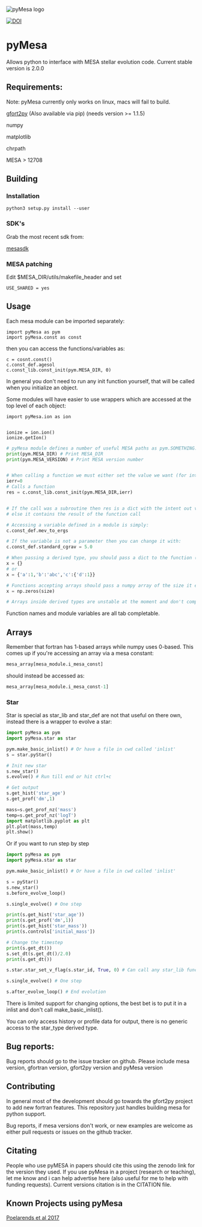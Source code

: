 ![pyMesa logo](images/logo.png)

[![DOI](https://zenodo.org/badge/98320319.svg)](https://zenodo.org/badge/latestdoi/98320319)


# pyMesa
Allows python to interface with MESA stellar evolution code. Current stable version is 2.0.0


## Requirements:
Note: pyMesa currently only works on linux, macs will fail to build.

[gfort2py](https://github.com/rjfarmer/gfort2py) (Also available via pip) (needs version >= 1.1.5)

numpy

matplotlib

chrpath

MESA > 12708
 
## Building

### Installation

````
python3 setup.py install --user
````


### SDK's

Grab the most recent sdk from:

[mesasdk](http://www.astro.wisc.edu/~townsend/static.php?ref=mesasdk)

### MESA patching

Edit $MESA_DIR/utils/makefile_header and set 

````
USE_SHARED = yes
````


## Usage

Each mesa module can be imported separately:

````
import pyMesa as pym
import pyMesa.const as const
````

then you can access the functions/variables as:

````
c = cosnt.const()
c.const_def.agesol
c.const_lib.const_init(pym.MESA_DIR, 0)
````

In general you don't need to run any init function yourself, that will be called when you initialize an object.


Some modules will have easier to use wrappers which are accessed at the top level of each object:

````
import pyMesa.ion as ion


ionize = ion.ion()
ionize.getIon()

````


````python
# pyMesa module defines a number of useful MESA paths as pym.SOMETHING.
print(pym.MESA_DIR) # Print MESA_DIR
print(pym.MESA_VERSION) # Print MESA version number


# When calling a function we must either set the value we want (for intent(in/inout) variables) or an empty variable for intent(out).
ierr=0
# Calls a function
res = c.const_lib.const_init(pym.MESA_DIR,ierr)


# If the call was a subroutine then res is a dict with the intent out variables in there
# else it contains the result of the function call

# Accessing a variable defined in a module is simply:
c.const_def.mev_to_ergs

# If the variable is not a parameter then you can change it with:
c.const_def.standard_cgrav = 5.0

# When passing a derived type, you should pass a dict to the function (filled with anything you want set)
x = {}
# or
x = {'a':1,'b':'abc','c':{'d':1}}

# Functions accepting arrays should pass a numpy array of the size it expects (if the function allocates the array, then just pass an array of size 1)
x = np.zeros(size)

# Arrays inside derived types are unstable at the moment and don't completely work.

````

Function names and module variables are all tab completable.

## Arrays

Remember that fortran has 1-based arrays while numpy uses 0-based. This comes
up if you're accessing an array via a mesa constant:

````python
mesa_array[mesa_module.i_mesa_const]
````
 should instead be accessed as:
 
 ````python
mesa_array[mesa_module.i_mesa_const-1]
````


### Star

Star is special as star_lib and star_def are not that useful on there own, instead there is a wrapper to evolve a star:


````python
import pyMesa as pym
import pyMesa.star as star

pym.make_basic_inlist() # Or have a file in cwd called 'inlist'
s = star.pyStar()

# Init new star
s.new_star()
s.evolve() # Run till end or hit ctrl+c

# Get output
s.get_hist('star_age')
s.get_prof('dm',1)

mass=s.get_prof_nz('mass')
temp=s.get_prof_nz('logT')    
import matplotlib.pyplot as plt
plt.plot(mass,temp)
plt.show()
````

Or if you want to run step by step

````python
import pyMesa as pym
import pyMesa.star as star

pym.make_basic_inlist() # Or have a file in cwd called 'inlist'

s = pyStar()
s.new_star()
s.before_evolve_loop()

s.single_evolve() # One step

print(s.get_hist('star_age'))
print(s.get_prof('dm',1))
print(s.get_hist('star_mass'))
print(s.controls['initial_mass'])

# Change the timestep
print(s.get_dt())
s.set_dt(s.get_dt()/2.0)
print(s.get_dt())

s.star.star_set_v_flag(s.star_id, True, 0) # Can call any star_lib function that takes id instead of s

s.single_evolve() # One step

s.after_evolve_loop() # End evolution

````

There is limited support for changing options, the best bet is to put it in a inlist and don't call make_basic_inlist().


You can only access history or profile data for output, there is no generic access to the star_type derived type.

## Bug reports:

Bug reports should go to the issue tracker on github. Please include mesa version, gfortran version, gfort2py version and pyMesa version 

## Contributing

In general most of the development should go towards the gfort2py project to add new
fortran features. This repository just handles building mesa for python support. 

Bug reports, if mesa versions don't work, or new examples are welcome as either pull requests
or issues on the github tracker.

## Citating

People who use pyMESA in papers should cite this using the zenodo link for the version they used. If you use pyMesa in a project (research or teaching), let me know and i can help advertise here (also useful for me to help
with funding requests). Current versions citation is in the CITATION file.

## Known Projects using pyMesa

[Poelarends et al 2017](https://ui.adsabs.harvard.edu/#abs/2017ApJ...850..197P/abstract)


